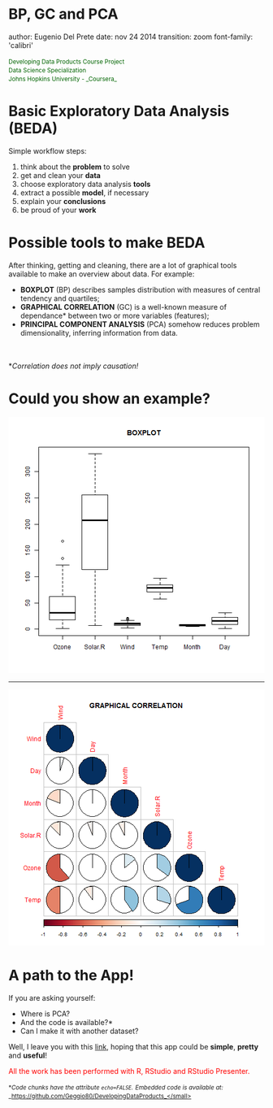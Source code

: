 BP, GC and PCA
===
author: Eugenio Del Prete
date: nov 24 2014
transition: zoom
font-family: 'calibri'

<font color='darkgreen'>
<small>
Developing Data Products Course Project
<br>
Data Science Specialization
<br>
Johns Hopkins University - _Coursera_
</small>
</font>


Basic Exploratory Data Analysis (BEDA)
===

Simple workflow steps:

1. think about the **problem** to solve
2. get and clean your **data**
3. choose exploratory data analysis **tools**
4. extract a possible **model**, if necessary
5. explain your **conclusions**
6. be proud of your **work**


Possible tools to make BEDA
===

After thinking, getting and cleaning, there are a lot of graphical 
tools available to make an overview about data. For example:
- **BOXPLOT** (BP) describes samples distribution with measures of central tendency and quartiles;
- **GRAPHICAL CORRELATION** (GC) is a well-known measure of dependance* between two or more variables (features);
- **PRINCIPAL COMPONENT ANALYSIS** (PCA) somehow reduces problem dimensionality, inferring information from data.

<br></br>
*_Correlation does not imply causation!_


Could you show an example?
===

![plot of chunk bp](presentation-figure/bp-1.png) 
***
![plot of chunk gc](presentation-figure/gc-1.png) 


A path to the App!
===

If you are asking yourself:
- Where is PCA?
- And the code is available?*
- Can I make it with another dataset?

Well, I leave you with this [link][app], hoping that this app could be **simple**, **pretty** and **useful**!

<font color='red'>
All the work has been performed with R, RStudio and RStudio Presenter.
</font>

<small>*_Code chunks have the attribute `echo=FALSE`._</small>
<small> _Embedded code is available at:_</small>
<small> _https://github.com/Geggio80/DevelopingDataProducts_</small>


[app]:https://geggio80.shinyapps.io/Exercise/

